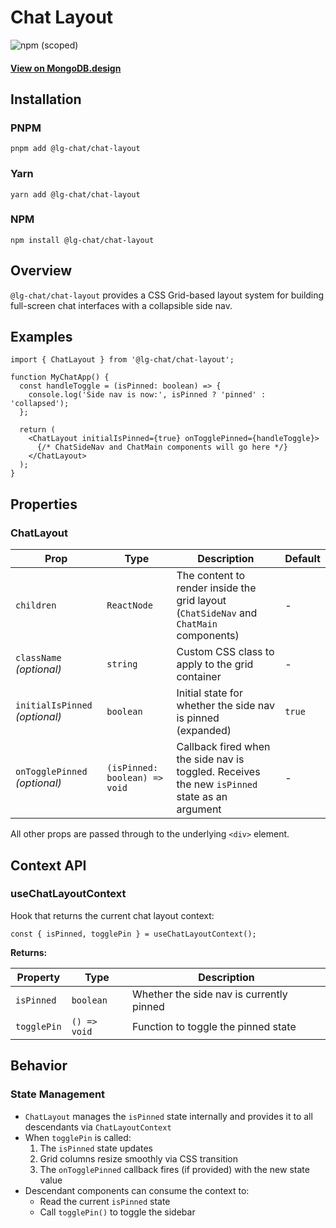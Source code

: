 # Chat Layout

![npm (scoped)](https://img.shields.io/npm/v/@lg-chat/chat-layout.svg)

#### [View on MongoDB.design](https://www.mongodb.design/component/chat-layout/live-example/)

## Installation

### PNPM

```shell
pnpm add @lg-chat/chat-layout
```

### Yarn

```shell
yarn add @lg-chat/chat-layout
```

### NPM

```shell
npm install @lg-chat/chat-layout
```

## Overview

`@lg-chat/chat-layout` provides a CSS Grid-based layout system for building full-screen chat interfaces with a collapsible side nav.

## Examples

```tsx
import { ChatLayout } from '@lg-chat/chat-layout';

function MyChatApp() {
  const handleToggle = (isPinned: boolean) => {
    console.log('Side nav is now:', isPinned ? 'pinned' : 'collapsed');
  };

  return (
    <ChatLayout initialIsPinned={true} onTogglePinned={handleToggle}>
      {/* ChatSideNav and ChatMain components will go here */}
    </ChatLayout>
  );
}
```

## Properties

### ChatLayout

| Prop                           | Type                          | Description                                                                                   | Default |
| ------------------------------ | ----------------------------- | --------------------------------------------------------------------------------------------- | ------- |
| `children`                     | `ReactNode`                   | The content to render inside the grid layout (`ChatSideNav` and `ChatMain` components)        | -       |
| `className` _(optional)_       | `string`                      | Custom CSS class to apply to the grid container                                               | -       |
| `initialIsPinned` _(optional)_ | `boolean`                     | Initial state for whether the side nav is pinned (expanded)                                   | `true`  |
| `onTogglePinned` _(optional)_  | `(isPinned: boolean) => void` | Callback fired when the side nav is toggled. Receives the new `isPinned` state as an argument | -       |

All other props are passed through to the underlying `<div>` element.

## Context API

### useChatLayoutContext

Hook that returns the current chat layout context:

```tsx
const { isPinned, togglePin } = useChatLayoutContext();
```

**Returns:**

| Property    | Type         | Description                              |
| ----------- | ------------ | ---------------------------------------- |
| `isPinned`  | `boolean`    | Whether the side nav is currently pinned |
| `togglePin` | `() => void` | Function to toggle the pinned state      |

## Behavior

### State Management

- `ChatLayout` manages the `isPinned` state internally and provides it to all descendants via `ChatLayoutContext`
- When `togglePin` is called:
  1. The `isPinned` state updates
  2. Grid columns resize smoothly via CSS transition
  3. The `onTogglePinned` callback fires (if provided) with the new state value
- Descendant components can consume the context to:
  - Read the current `isPinned` state
  - Call `togglePin()` to toggle the sidebar
